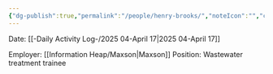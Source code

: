 ```yaml
---
{"dg-publish":true,"permalink":"/people/henry-brooks/","noteIcon":"","created":"2025-04-17T13:17:58.440-05:00"}
---
```


Date: [[-Daily Activity Log-/2025 04-April 17\|2025 04-April 17]]

Employer: [[Information Heap/Maxson\|Maxson]]
Position: Wastewater treatment trainee